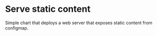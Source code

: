# Serve static content

Simple chart that deploys a web server that exposes static content from
configmap.

